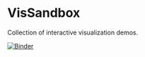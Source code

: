 # VisSandbox
Collection of interactive visualization demos.

[![Binder](https://mybinder.org/badge_logo.svg)](https://mybinder.org/v2/gh/leitte/VisSandbox.git/HEAD?urlpath=/panel/interaction)
